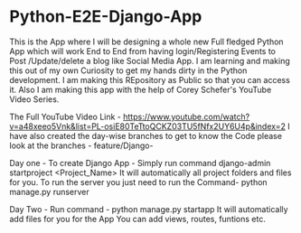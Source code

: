 # Python-E2E-Django-App
This is the App where I will be designing a whole new Full fledged Python App which will work End to End from having login/Registering Events to Post /Update/delete a blog like Social Media App. I am learning and making this out of my own Curiosity to get my hands dirty in the Python development. I am making this REpository as Public so that you can access it. Also I am making this app with the help of Corey Schefer's YouTube Video Series.

The Full YouTube Video Link - https://www.youtube.com/watch?v=a48xeeo5Vnk&list=PL-osiE80TeTtoQCKZ03TU5fNfx2UY6U4p&index=2
I have also created the day-wise branches to get to know the Code please look at the branches - feature/Django-<DayNumber>

Day one - 
  To create Django App - 
  Simply run command 
  django-admin startproject <Project_Name>
  It will automatically all project folders and files for you.
  To run the server you just need to run the Command-
    python manage.py runserver

Day Two -
  Run command -
  python manage.py startapp <AppName>
  It will automatically add files for you for the App
  You can add views, routes, funtions etc.
